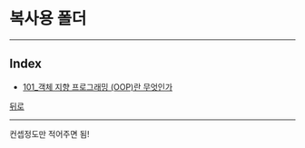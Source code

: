 # 복사용 폴더

----
## Index 
* [101_객체 지향 프로그래밍 (OOP)란 무엇인가](./101_OOP/README.md)

 
[뒤로](../README.md)  

----

컨셉정도만 적어주면 됨!


